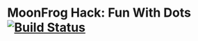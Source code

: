 # MoonFrog Hack: Fun With Dots [![Build Status](https://travis-ci.org/thecodegame/moonfrog-hackathon.svg?branch=master)](https://travis-ci.org/thecodegame/moonfrog-hackathon)

